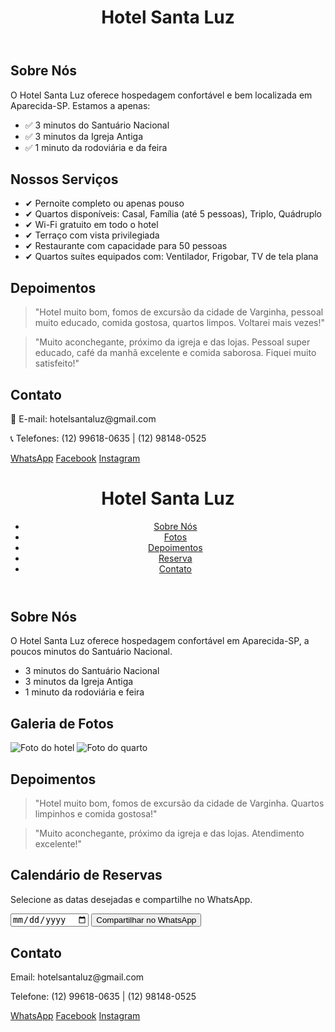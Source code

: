 <!DOCTYPE html><html lang="pt-br">
<head>
    <meta charset="UTF-8">
    <meta name="viewport" content="width=device-width, initial-scale=1.0">
    <title>Hotel Santa Luz</title>
    <link rel="stylesheet" href="styles.css">
    <script src="https://kit.fontawesome.com/a076d05399.js" crossorigin="anonymous"></script>
</head>
<body>
    <header>
        <h1>Hotel Santa Luz</h1>
    </header>
    <section id="sobre">
        <h2>Sobre Nós</h2>
        <p>O Hotel Santa Luz oferece hospedagem confortável e bem localizada em Aparecida-SP. Estamos a apenas:</p>
        <ul>
            <li>✅ 3 minutos do Santuário Nacional</li>
            <li>✅ 3 minutos da Igreja Antiga</li>
            <li>✅ 1 minuto da rodoviária e da feira</li>
        </ul>
    </section>
    <section id="servicos">
        <h2>Nossos Serviços</h2>
        <ul>
            <li>✔ Pernoite completo ou apenas pouso</li>
            <li>✔ Quartos disponíveis: Casal, Família (até 5 pessoas), Triplo, Quádruplo</li>
            <li>✔ Wi-Fi gratuito em todo o hotel</li>
            <li>✔ Terraço com vista privilegiada</li>
            <li>✔ Restaurante com capacidade para 50 pessoas</li>
            <li>✔ Quartos suítes equipados com: Ventilador, Frigobar, TV de tela plana</li>
        </ul>
    </section>
    <section id="depoimentos">
        <h2>Depoimentos</h2>
        <blockquote>"Hotel muito bom, fomos de excursão da cidade de Varginha, pessoal muito educado, comida gostosa, quartos limpos. Voltarei mais vezes!"</blockquote>
        <blockquote>"Muito aconchegante, próximo da igreja e das lojas. Pessoal super educado, café da manhã excelente e comida saborosa. Fiquei muito satisfeito!"</blockquote>
    </section>
    <section id="contato">
        <h2>Contato</h2>
        <p>📧 E-mail: hotelsantaluz@gmail.com</p>
        <p>📞 Telefones: (12) 99618-0635 | (12) 98148-0525</p>
        <div class="redes-sociais">
            <a href="https://wa.me/message/YUBI7UX65V5DH1" target="_blank"><i class="fab fa-whatsapp"></i> WhatsApp</a>
            <a href="https://www.facebook.com/share/1HhbHjHCXW/" target="_blank"><i class="fab fa-facebook"></i> Facebook</a>
            <a href="https://www.instagram.com/hotel_santaluz?igsh=enJxYjM4Z2l5b3p0" target="_blank"><i class="fab fa-instagram"></i> Instagram</a>
        </div>
    </section>
    <script src="script.js"></script>
</body>
</html><!DOCTYPE html><html lang="pt-BR">
<head>
    <meta charset="UTF-8">
    <meta name="viewport" content="width=device-width, initial-scale=1.0">
    <title>Hotel Santa Luz</title>
    <link rel="stylesheet" href="styles.css">
</head>
<body>
    <header>
        <h1>Hotel Santa Luz</h1>
        <nav>
            <ul>
                <li><a href="#sobre">Sobre Nós</a></li>
                <li><a href="#fotos">Fotos</a></li>
                <li><a href="#depoimentos">Depoimentos</a></li>
                <li><a href="#reserva">Reserva</a></li>
                <li><a href="#contato">Contato</a></li>
            </ul>
        </nav>
    </header><section id="sobre">
    <h2>Sobre Nós</h2>
    <p>O Hotel Santa Luz oferece hospedagem confortável em Aparecida-SP, a poucos minutos do Santuário Nacional.</p>
    <ul>
        <li>3 minutos do Santuário Nacional</li>
        <li>3 minutos da Igreja Antiga</li>
        <li>1 minuto da rodoviária e feira</li>
    </ul>
</section>

<section id="fotos">
    <h2>Galeria de Fotos</h2>
    <div class="carousel">
        <img src="foto1.jpg" alt="Foto do hotel">
        <img src="foto2.jpg" alt="Foto do quarto">
    </div>
</section>

<section id="depoimentos">
    <h2>Depoimentos</h2>
    <blockquote>"Hotel muito bom, fomos de excursão da cidade de Varginha. Quartos limpinhos e comida gostosa!"</blockquote>
    <blockquote>"Muito aconchegante, próximo da igreja e das lojas. Atendimento excelente!"</blockquote>
</section>

<section id="reserva">
    <h2>Calendário de Reservas</h2>
    <p>Selecione as datas desejadas e compartilhe no WhatsApp.</p>
    <input type="date"> <button onclick="compartilharReserva()">Compartilhar no WhatsApp</button>
</section>

<section id="contato">
    <h2>Contato</h2>
    <p>Email: hotelsantaluz@gmail.com</p>
    <p>Telefone: (12) 99618-0635 | (12) 98148-0525</p>
</section>

<footer>
    <a href="https://wa.me/message/YUBI7UX65V5DH1" class="whatsapp-button">WhatsApp</a>
    <a href="https://www.facebook.com/share/1HhbHjHCXW/">Facebook</a>
    <a href="https://www.instagram.com/hotel_santaluz?igsh=enJxYjM4Z2l5b3p0">Instagram</a>
</footer>

<script>
    function compartilharReserva() {
        const data = document.querySelector('input[type=date]').value;
        if (data) {
            const link = `https://wa.me/message/YUBI7UX65V5DH1?text=Quero%20reservar%20para%20${data}`;
            window.open(link, '_blank');
        } else {
            alert('Escolha uma data antes de compartilhar!');
        }
    }
</script>

</body>
</html>